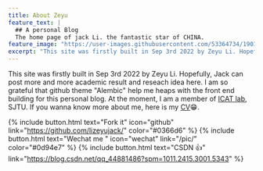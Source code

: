 ```yaml
---
title: About Zeyu
feature_text: |
  ## A personal Blog
  The home page of jack Li. the fantastic star of CHINA.
feature_image: "https://user-images.githubusercontent.com/53364734/190152020-db771301-968e-4842-9b9d-837d6363ea09.jpg"
excerpt: "This site was firstly built in Sep 3rd 2022 by Zeyu Li. Hopefully, Jack can post more and more academic result and reseach idea here. I am so grateful that github theme \"Alembic\" help me heaps with the front end building for this personal blog"
---
```



This site was firstly built in Sep 3rd 2022 by Zeyu Li. Hopefully, Jack can post more and more academic result and reseach idea here. I am so grateful that github theme \"Alembic\" help me heaps with the front end building for this personal blog. At the moment, I am a member of [ICAT lab](https://sjtu-icat.github.io/), SJTU. If you wanna know more about me, here is my [CV](https://github.com/lizeyujack/lizeyujack.github.io/files/9566337/default.pdf)😁.

{% include button.html text="Fork it" icon="github" link="https://github.com/lizeyujack/" color="#0366d6" %}  {% include button.html text="Wechat me "  icon="wechat" link="/pic/"  color="#0d94e7" %} {% include button.html text="CSDN 👍" link="https://blog.csdn.net/qq_44881486?spm=1011.2415.3001.5343" %}




